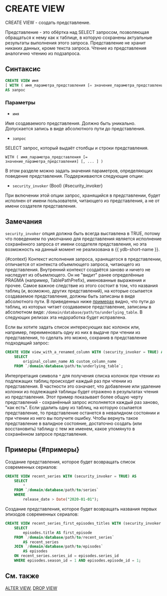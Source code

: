 # CREATE VIEW

CREATE VIEW - создать представление.

Представление - это обёртка над SELECT запросом, позволяющая обращаться к нему как к таблице, в которую сохранены актуальные результаты выполнения этого запроса. Представление не хранит никаких данных, кроме текста запроса. Чтение из представления аналогично чтению из подзапроса.

## Синтаксис

```sql
CREATE VIEW имя
[ WITH ( имя_параметра_представления [= значение_параметра_представления] [, ... ] ) ]
AS запрос
```

### Параметры

* `имя`

Имя создаваемого представления. Должно быть уникально. Допускается запись в виде абсолютного пути до представления.

* `запрос`

SELECT запрос, который выдаёт столбцы и строки представления.

`WITH ( имя_параметра_представления [= значение_параметра_представления] [, ... ] )`

В этом разделе можно задать значения параметров, определяющих поведение представления. Поддерживаются следующие опции:

* `security_invoker` (Bool) {#security_invoker}

При включении этой опции запрос, хранящийся в представлении, будет исполнен от имени пользователя, читающего из представления, а не от имени создателя представления. 

## Замечания

`security_invoker` опция должна быть всегда выставлена в TRUE, потому что поведением по умолчанию для представления является исполнение сохранённого запроса от имени создателя представления, но эта возможность на данный момент не реализована в {{ ydb-short-name }}.

{#context}
Контекст исполнения запроса, хранящегося в представлении, отличается от контекста объемлющего запроса, читающего из представления. Внутренний контекст создаётся заново и ничего не наследует из объемлющего. Он не "видит" ранее определённые PRAGMA (например, TablePathPrefix), именованные выражения и прочее. Самое важное следствие из этого состоит в том, что названия таблиц (и, возможно, других представлений), на которые ссылается создаваемое представление, должны быть записаны в виде абсолютного пути. В приведенных ниже [примерах](#примеры) видно, что пути до таблиц, из которых читает создаваемое представление, записаны в абсолютном виде: `/domain/database/path/to/underlying_table`. В следующих релизах эта недоработка будет исправлена.

Если вы хотите задать список интересующих вас колонок или, например, переименовать одну из них в выдаче при чтении из представления, то сделать это можно, сохранив в представление подходящий запрос:
```sql
CREATE VIEW view_with_a_renamed_column WITH (security_invoker = TRUE) AS
    SELECT
        original_column_name AS custom_column_name
    FROM `/domain/database/path/to/underlying_table`;
```

Интерпретация символа `*` для получения списка колонок при чтении из подлежащих таблиц происходит каждый раз при чтении из представления. В частности это означает, что добавление или удаление колонки из подлежащей таблицы будет отражено в результатах чтения из представления. Этот пример показывает более общую черту представлений - сохранённый запрос исполняется каждый раз заново, "как есть". Если удалить одну из таблиц, на которую ссылается представление, то представление останется в невалидном состоянии и при чтении из него вы получите ошибку. Чтобы вернуть такое представление в валидное состояние, достаточно создать (или восстановить) таблицу с тем же именем, какое упомянуто в сохранённом запросе представления.

## Примеры {#примеры}

Создание представления, которое будет возвращать список современных сериалов:

```sql
CREATE VIEW recent_series WITH (security_invoker = TRUE) AS
    SELECT
        *
    FROM `/domain/database/path/to/series`
    WHERE
        release_date > Date("2020-01-01");
```

Создание представления, которое будет возвращать названия первых эпизодов современных сериалов:

```sql
CREATE VIEW recent_series_first_episodes_titles WITH (security_invoker = TRUE) AS
    SELECT
        episodes.title AS first_episode
    FROM `/domain/database/path/to/recent_series`
        AS recent_series
    JOIN `/domain/database/path/to/episodes`
        AS episodes
    ON recent_series.series_id = episodes.series_id
    WHERE episodes.season_id = 1 AND episodes.episode_id = 1;
```

## См. также

[ALTER VIEW](alter_view), [DROP VIEW](drop_view)